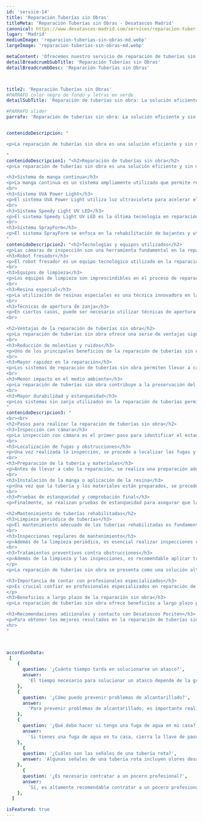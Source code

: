 ```yaml
---
id: 'service-14'
title: 'Reparación Tuberías sin Obras'
titleMeta: 'Reparación Tuberías sin Obras - Desatascos Madrid'
canonical: https://www.desatascos-madrid.com/services/reparacion-tuberias-sin-obras
lugar: 'Madrid'
mediumImage: 'reparacion-tuberias-sin-obras-md.webp'
largeImage: 'reparacion-tuberias-sin-obras-md.webp'

metaContent: 'Ofrecemos nuestro servicio de reparación de tuberías sin obra al mejor precio y con las máxima calidad. Confía en nuestra experiencia y tecnología avanzada ¡Contáctanos ahora!☎️​ 647 376 782'
detailBreadcrumbSubTitle: 'Reparación Tuberías sin Obras'
detailBreadcrumbDesc: 'Reparación Tuberías sin Obras'



title2: 'Reparación Tuberías sin Obras'
#PARRAFO color negro de fondo y letras en verde
detailSubTitle: 'Reparación de tuberías sin obra: La solución eficiente y sin molestias'

#PARRAFO slider
parrafo: 'Reparación de tuberías sin obra: La solución eficiente y sin molestias'


contenidoDescripcion: "

<p>La reparación de tuberías sin obra es una solución eficiente y sin molestias para resolver problemas de saneamiento. Mediante sistemas como la manga continua, el sistema UVA Power Light, el sistema Speedy Light UV LED y el sistema SprayForm, es posible rehabilitar las tuberías de forma rápida y efectiva. Estos métodos se basan en tecnologías avanzadas y equipos especializados, garantizando resultados duraderos y sin la necesidad de realizar obras que generen molestias. Además, contar con profesionales especializados en reparaciones sin obra, como Desatascos Pociten, es fundamental para obtener la solución adecuada y mantener un correcto mantenimiento de las tuberías rehabilitadas.</p>

"
contenidoDescripcion1: "<h2>Reparación de tuberías sin obra</h2>
<p>La reparación de tuberías sin obra es una solución eficiente y sin molestias para solucionar problemas en el sistema de tuberías. Existen diferentes sistemas y tecnologías que permiten llevar a cabo esta reparación de manera efectiva, como la manga continua, el sistema UVA Power Light, el sistema Speedy Light UV LED y el sistema SprayForm.</p>

<h3>Sistema de manga continua</h3>
<p>La manga continua es un sistema ampliamente utilizado que permite reparar y rehabilitar tuberías de cualquier material y diámetro. Para su curado, se utiliza agua caliente o vapor. Aunque este método puede tener un proceso de preparación y ejecución más lento, es ideal para tuberías de hasta 1200 mm de diámetro.</p>
<br>
<h3>Sistema UVA Power Light</h3>
<p>El sistema UVA Power Light utiliza luz ultravioleta para acelerar el proceso de curado de las tuberías. Es especialmente efectivo en redes de saneamiento de grandes diámetros y/o longitudes. A diferencia de la manga continua, este sistema tiene un tiempo de curado más rápido, pero está limitado en términos de diámetro y longitud de las tuberías a reparar.</p>
<br>
<h3>Sistema Speedy Light UV LED</h3>
<p>El sistema Speedy Light UV LED es la última tecnología en reparación de tuberías sin obra. Utiliza luz UV LED para el curado de la manga continua, lo que permite una mayor rapidez en el proceso. Este sistema es ideal para aplicaciones residenciales y comerciales, ya que puede ser aplicado en tuberías tanto horizontales como verticales.</p>
<br>
<h3>Sistema SprayForm</h3>
<p>El sistema SprayForm se enfoca en la rehabilitación de bajantes y utiliza la proyección de un polímero plástico para revestir el interior de la tubería y crear una nueva superficie continua y estanca. Este sistema es especialmente útil para la rehabilitación de tuberías de fibrocemento, evitando su manipulación y reduciendo los costos asociados con su sustitución.</p>
"
contenidoDescripcion2: "<h2>Tecnologías y equipos utilizados</h2>
<p>Las cámaras de inspección son una herramienta fundamental en la reparación de tuberías sin obra. Estos dispositivos permiten visualizar el interior de las tuberías de manera precisa y detallada, identificando posibles problemas como obstrucciones, fugas o daños estructurales.</p>
<h3>Robot fresador</h3>
<p>El robot fresador es un equipo tecnológico utilizado en la reparación de tuberías sin obra que permite eliminar obstrucciones y depósitos en el interior de las tuberías. Este dispositivo utiliza cabezales de fresado que se adaptan al diámetro de la tubería, garantizando una limpieza eficiente y sin dañar la estructura.</p>
<br>
<h3>Equipos de limpieza</h3>
<p>Los equipos de limpieza son imprescindibles en el proceso de reparación de tuberías sin obra. Estos equipos utilizan diferentes técnicas, como la proyección de agua a alta presión, para eliminar residuos y obstrucciones en las tuberías, asegurando un flujo adecuado y evitando futuros problemas.</p>
<br>
<h3>Resina especial</h3>
<p>La utilización de resinas especiales es una técnica innovadora en la reparación de tuberías sin obra. Estas resinas se aplican en el interior de la tubería, formando una capa protectora que repara grietas, fisuras o infiltraciones, garantizando la estanqueidad y durabilidad de la tubería rehabilitada.</p>
<br>
<h3>Técnicas de apertura de zanja</h3>
<p>En ciertos casos, puede ser necesario utilizar técnicas de apertura de zanja en la reparación de tuberías sin obra. Estas técnicas permiten acceder al punto exacto donde se encuentra el problema, minimizando la necesidad de abrir zanjas extensas y reduciendo en gran medida las molestias y los costos asociados.</p>
<br>

<h2>Ventajas de la reparación de tuberías sin obra</h2>
<p>La reparación de tuberías sin obra ofrece una serie de ventajas significativas en comparación con los métodos tradicionales de reparación.</p>
<br>
<h3>Reducción de molestias y ruidos</h3>
<p>Uno de los principales beneficios de la reparación de tuberías sin obra es la reducción de molestias y ruidos asociados con las obras convencionales. Al no requerir la apertura de zanjas, se minimiza el impacto en el entorno y se evitan las molestias causadas a los residentes y comercios cercanos.</p>
<br>
<h3>Mayor rapidez en la reparación</h3>
<p>Los sistemas de reparación de tuberías sin obra permiten llevar a cabo las tareas de manera más rápida y eficiente en comparación con los métodos convencionales. Esto se debe a que no es necesario excavar, lo que ahorra tiempo y agiliza el proceso de reparación.</p>
<br>
<h3>Menor impacto en el medio ambiente</h3>
<p>La reparación de tuberías sin obra contribuye a la preservación del medio ambiente al reducir la emisión de gases contaminantes y minimizar el consumo de recursos naturales. Al evitar la apertura de zanjas y el uso intensivo de maquinaria, se reduce el impacto ecológico de las obras de saneamiento.</p>
<br>
<h3>Mayor durabilidad y estanqueidad</h3>
<p>Los sistemas sin zanja utilizados en la reparación de tuberías permiten obtener resultados duraderos y con una alta estanqueidad. Los materiales de calidad utilizados, combinados con las técnicas de aplicación apropiadas, garantizan la máxima resistencia y una mayor vida útil de las tuberías rehabilitadas.</p>
"
contenidoDescripcion3: "
<br><br>
<h2>Pasos para realizar la reparación de tuberías sin obra</h2>
<h3>Inspección con cámara</h3>
<p>La inspección con cámara es el primer paso para identificar el estado de la tubería y determinar las áreas que requieren reparación. Mediante el uso de una cámara de inspección especializada, los expertos pueden detectar posibles fugas, obstrucciones o daños en la tubería.</p>
<br>
<h3>Localización de fugas y obstrucciones</h3>
<p>Una vez realizada la inspección, se procede a localizar las fugas y obstrucciones presentes en la tubería. Con tecnología avanzada, como detectores de fugas y equipos de localización, los profesionales pueden identificar con precisión los puntos exactos que necesitan ser reparados.</p>
<br>
<h3>Preparación de la tubería y materiales</h3>
<p>Antes de llevar a cabo la reparación, se realiza una preparación adecuada de la tubería y los materiales a utilizar. Esto puede incluir la limpieza y desinfección de la tubería, así como la selección y preparación de la manga continua o la resina especial, dependiendo del método de reparación elegido.</p>
<br>
<h3>Instalación de la manga o aplicación de la resina</h3>
<p>Una vez que la tubería y los materiales están preparados, se procede a la instalación de la manga continua o la aplicación de la resina especial. Estos materiales se introducen en la tubería dañada, utilizando técnicas específicas y herramientas especializadas, para crear una nueva capa interna resistente y duradera.</p>
<br>
<h3>Pruebas de estanqueidad y comprobación final</h3>
<p>Finalmente, se realizan pruebas de estanqueidad para asegurar que la reparación ha sido efectiva. Mediante la utilización de equipos y procedimientos rigurosos, se comprueba que la tubería rehabilitada no presenta filtraciones ni fugas. Una vez superadas las pruebas, se realiza una comprobación final para asegurar que todo está en óptimas condiciones.</p>

<h2>Mantenimiento de tuberías rehabilitadas</h2>
<h3>Limpieza periódica de tuberías</h3>
<p>El mantenimiento adecuado de las tuberías rehabilitadas es fundamental para garantizar su buen funcionamiento a largo plazo. Una parte importante de este mantenimiento consiste en llevar a cabo una limpieza periódica de las tuberías. Mediante el uso de equipos especializados de limpieza, se eliminan los depósitos de sedimentos, residuos y obstrucciones que puedan acumularse en el interior de las tuberías. Esto ayuda a mantener un flujo de agua óptimo y previene futuros problemas de obstrucción.</p>
<br>
<h3>Inspecciones regulares de mantenimiento</h3>
<p>Además de la limpieza periódica, es esencial realizar inspecciones regulares de mantenimiento en las tuberías rehabilitadas. Mediante el uso de cámaras de inspección, se examina minuciosamente el estado de las tuberías en busca de posibles fugas, grietas o deterioro. Estas inspecciones permiten identificar y solucionar cualquier problema antes de que se agrave, evitando costosas reparaciones futuras y garantizando el correcto funcionamiento de las tuberías.</p>
<br>
<h3>Tratamientos preventivos contra obstrucciones</h3>
<p>Además de la limpieza y las inspecciones, es recomendable aplicar tratamientos preventivos contra obstrucciones en las tuberías rehabilitadas. Estos tratamientos consisten en el uso de productos químicos especiales que ayudan a prevenir la acumulación de residuos y obstrucciones en el interior de las tuberías. Estos productos actúan como una capa protectora que evita la adherencia de sólidos y facilita el flujo adecuado del agua. Realizar estos tratamientos periódicamente contribuye a prolongar la vida útil de las tuberías y mantener un sistema de saneamiento eficiente.
</p>
<p>La reparación de tuberías sin obra se presenta como una solución altamente eficiente y sin complicaciones para abordar los problemas en las tuberías. Mediante el uso de tecnologías avanzadas como la manga continua, el sistema UVA Power Light, el sistema Speedy Light UV LED y el sistema SprayForm, es posible rehabilitar las tuberías sin la necesidad de realizar obras invasivas.</p>

<h3>Importancia de contar con profesionales especializados</h3>
<p>Es crucial confiar en profesionales especializados en reparación de tuberías sin obra como Desatascos Pociten para garantizar un trabajo de alta calidad. Estos expertos cuentan con la tecnología y la capacitación adecuada para realizar las reparaciones de manera eficiente y efectiva, asegurando unos resultados duraderos y satisfactorios.
</p>
<h3>Beneficios a largo plazo de la reparación sin obra</h3>
<p>La reparación de tuberías sin obra ofrece beneficios a largo plazo para los sistemas de saneamiento. Además de solucionar los problemas existentes, estas técnicas de rehabilitación garantizan una mayor durabilidad y estanqueidad de las tuberías. Esto se traduce en una vida útil prolongada de las instalaciones y en un menor riesgo de futuras averías y fugas.</p>

<h3>Recomendaciones adicionales y contacto con Desatascos Pociten</h3>
<p>Para obtener los mejores resultados en la reparación de tuberías sin obra, es importante seguir algunas recomendaciones adicionales. Realizar limpiezas periódicas, inspecciones regulares y tratamientos preventivos ayudará a mantener las tuberías rehabilitadas en óptimas condiciones. Si necesitas los servicios de Desatascos Pociten, no dudes en ponerte en contacto con nosotros para recibir asesoramiento personalizado y soluciones profesionales.</p>
<hr>
"



accordionData:
 [
    {
      question: '¿Cuánto tiempo tarda en solucionarse un atasco?',
      answer:
        'El tiempo necesario para solucionar un atasco depende de la gravedad y la complejidad del problema. En general, los poceros profesionales realizan intervenciones rápidas y eficientes para minimizar las molestias.',
    },
    {
      question: '¿Cómo puedo prevenir problemas de alcantarillado?',
      answer:
        'Para prevenir problemas de alcantarillado, es importante realizar un mantenimiento preventivo regular, evitando arrojar objetos no adecuados por el desagüe y realizando limpiezas periódicas para eliminar obstrucciones y residuos acumulados.',
    },
    {
      question: '¿Qué debo hacer si tengo una fuga de agua en mi casa?',
      answer:
        'Si tienes una fuga de agua en tu casa, cierra la llave de paso para detener el flujo de agua y evita mayores daños. Luego, contacta a una empresa de pocería profesional para que realice las reparaciones necesarias.'
    },
      {
      question: '¿Cuáles son las señales de una tubería rota?',
      answer: 'Algunas señales de una tubería rota incluyen olores desagradables, humedad o filtraciones en techos o paredes, disminución en la presión del agua y la aparición de manchas de moho o corrosión.'
    },
      {
      question: '¿Es necesario contratar a un pocero profesional?',
      answer:
        'Sí, es altamente recomendable contratar a un pocero profesional para garantizar un trabajo seguro y de calidad. Los poceros profesionales cuentan con los conocimientos, experiencia y herramientas necesarias para solucionar los problemas de las redes de saneamiento de manera eficiente.',
    },
  ]

isFeatured: true
---
```

